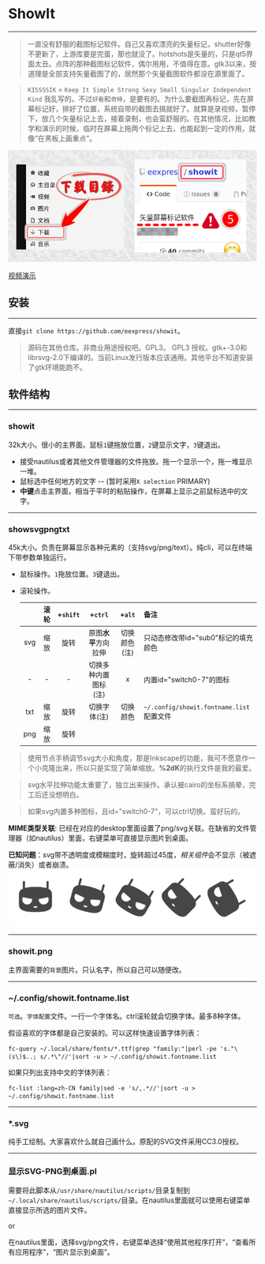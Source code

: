 # ShowIt
---
> 一直没有舒服的截图标记软件。自己又喜欢漂亮的矢量标记，shutter好像不更新了，上游库要是完蛋，那也就没了。hotshots是矢量的，只是qt5界面太丑。点阵的那种截图标记软件，偶尔用用，不值得在意。gtk3以来，按道理是全部支持矢量截图了的，居然那个矢量截图软件都没在源里面了。

>`KISSSSIK` = `Keep It Simple Strong Sexy Small Singular Independent Kind`
> 我乱写的。不过`好看`和`奇特`，是要有的。为什么要截图再标记，先在屏幕标记好，排好了位置，系统自带的截图去搞就好了。就算是录视频，暂停下，放几个矢量标记上去，接着录制，也会蛮舒服的。在其他情况，比如教学和演示的时候，临时在屏幕上拖两个标记上去，也能起到一定的作用，就像“在黑板上画重点”。

![演示](shot.png)

[视频演示](showit.mkv)

## 安装
---
直接`git clone https://github.com/eexpress/showit`。
>源码在其他仓库。非商业用途授权吧。GPL3。
> GPL3 授权。gtk+-3.0和librsvg-2.0下编译的。当前Linux发行版本应该通用。其他平台不知道安装了gtk环境能跑不。

## 软件结构
---
### showit
32k大小。很小的主界面。鼠标`1`键拖放位置，`2`键显示文字，`3`键退出。

* 接受nautilus或者其他文件管理器的文件拖放。拖一个显示一个，拖一堆显示一堆。
* 鼠标选中任何地方的文字 -- (暂时采用`X selection` PRIMARY)
* **中键**点击主界面，相当于平时的粘贴操作，在屏幕上显示之前鼠标选中的文字。

---
### showsvgpngtxt
45k大小。负责在屏幕显示各种元素的（支持svg/png/text）。纯cli，可以在终端下带参数单独运行。

* 鼠标操作。`1`拖放位置。`3`键退出。
* 滚轮操作。

    ||滚轮|+`shift`|+`ctrl`|+`alt`|备注|
    |:--:|:--:|:--:|:--:|:--:|--|
    |svg|缩放|旋转|原图**水平**方向拉伸|切换颜色(注)|只动态修改带id="sub0"标记的填充颜色|
    |-|-|-|切换多种内置图标(注)|x|内置id="switch0-7"的图标|
    |txt|缩放|旋转|切换字体(注)|切换颜色|`~/.config/showit.fontname.list`配置文件|
    |png|缩放|旋转||||

> 使用节点手柄调节svg大小和角度，那是Inkscape的功能，我可不愿意作一个小克隆出来，所以只是实现了简单缩放。**%2dK**的执行文件是我的最爱。

> svg水平拉伸功能太重要了，独立出来操作。承认被cairo的坐标系搞晕，完工后还没想明白。

> 如果svg内置多种图标，且id="switch0-7"，可以ctrl切换。蛮好玩的。

**MIME类型关联**: 已经在对应的desktop里面设置了png/svg关联。在缺省的文件管理器（如nautilus）里面，右键菜单可直接显示图片到桌面。

**已知问题**：svg带不透明度或模糊度时，旋转超过45度，*相关组件*会不显示（被遮蔽/消失）或者崩溃。
![bug](bug.png)

---
### showit.png
主界面需要的`背景`图片。只认名字，所以自己可以随便改。

---
### ~/.config/showit.fontname.list
`可选`。`字体配置`文件。一行一个字体名。ctrl滚轮就会切换字体。最多8种字体。

假设喜欢的字体都是自己安装的。可以这样快速设置字体列表：
```
fc-query ~/.local/share/fonts/*.ttf|grep "family:"|perl -pe 's."\(s\)$..; s/.*\"//'|sort -u > ~/.config/showit.fontname.list
```
如果只列出支持中文的字体列表：
```
fc-list :lang=zh-CN family|sed -e 's/,.*//'|sort -u > ~/.config/showit.fontname.list
```
---

### *.svg
纯手工绘制。大家喜欢什么就自己画什么。原配的SVG文件采用CC3.0授权。

---
### 显示SVG-PNG到桌面.pl
需要将此脚本从`/usr/share/nautilus/scripts/`目录复制到`~/.local/share/nautilus/scripts/`目录。在nautilus里面就可以使用右键菜单直接显示所选的图片文件。

or

在nautilus里面，选择svg/png文件，右键菜单选择“使用其他程序打开”，“查看所有应用程序”，“图片显示到桌面”。


